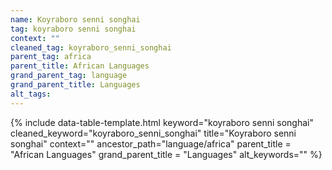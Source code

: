 ```yaml
---
name: Koyraboro senni songhai
tag: koyraboro senni songhai
context: ""
cleaned_tag: koyraboro_senni_songhai
parent_tag: africa
parent_title: African Languages
grand_parent_tag: language
grand_parent_title: Languages
alt_tags: 
---
```


{% include data-table-template.html 
  keyword="koyraboro senni songhai" 
  cleaned_keyword="koyraboro_senni_songhai" 
  title="Koyraboro senni songhai"
  context=""
  ancestor_path="language/africa" 
  parent_title = "African Languages"
  grand_parent_title = "Languages"
  alt_keywords=""
%}

